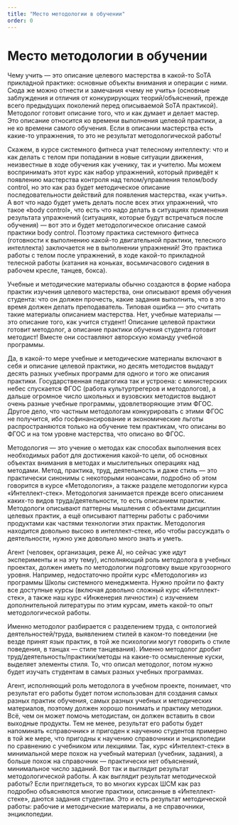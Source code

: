 ```yaml
---
title: "Место методологии в обучении"
order: 0
---
```


# Место методологии в обучении

Чему учить — это описание целевого мастерства в какой-то SoTA прикладной практике: основные объекты внимания и операции с ними. Сюда же можно отнести и замечания «чему не учить» (основные заблуждения и отличия от конкурирующих теорий/объяснений, прежде всего предыдущих поколений перед описываемой SoTA практикой). Методолог готовит описание того, что и как думает и делает мастер. Это описание относится ко времени выполнения целевой практики, а не ко времени самого обучения. Если в описании мастерства есть какие-то упражнения, то это не результат методологической работы!

Скажем, в курсе системного фитнеса учат телесному интеллекту: что и как делать с телом при попадании в новые ситуации движения, неизвестные в ходе обучения как ученику, так и учителю. Мы можем воспринимать этот курс как набор упражнений, который приведёт к появлению мастерства контроля над телом/управления телом/body control, но это как раз будет методическое описание последовательности действий для появления мастерства, «как учить». А вот что надо будет уметь делать после всех этих упражнений, что такое «body control», что есть что надо делать в ситуациях применения результата упражнений (ситуациях, которые будут встречаться после обучения) — вот это и будет методологическое описание самой практики body control. Поэтому практика системного фитнеса (готовности к выполнению какой-то двигательной практики, телесного интеллекта) заключается не в выполнении упражнений! Это практика работы с телом после упражнений, в ходе какой-то прикладной телесной работы (катания на коньках, восьмичасового сидения в рабочем кресле, танцев, бокса).

Учебные и методические материалы обычно создаются в форме набора практик изучения целевого мастерства, они описывают время обучения студента: что он должен прочесть, какие задания выполнить, что в это время должен делать преподаватель. Типовая ошибка — это считать такие материалы описанием мастерства. Нет, учебные материалы — это описание того, как учится студент! Описание целевой практики готовит методолог, а описание практики обучения студента готовит методист! Вместе они составляют авторскую команду учебной программы.

Да, в какой-то мере учебные и методические материалы включают в себя и описание целевой практики, но десять методистов выдадут десять разных учебных программ для одного и того же описания практики. Государственная педагогика так и устроена: с министерских небес спускается ФГОС (работа культуртрегеров и методологов), а дальше огромное число школьных и вузовских методистов выдают очень разные учебные программы, удовлетворяющие этим ФГОС. Другое дело, что частным методологам конкурировать с этими ФГОС не получится, ибо госфинансирование и экономические льготы распространяются только на обучение тем практикам, что описаны во ФГОС и на том уровне мастерства, что описано во ФГОС.

Методология — это учение о методах как способах выполнения всех необходимых работ для достижения какой-то цели, об основных объектах внимания в методах и мыслительных операциях над методами. Метод, практика, труд, деятельность и даже стиль — это практически синонимы с некоторыми нюансами, подробно об этом говорится в курсе «Методология», а также разделе методологии курса «Интеллект-стек». Методология занимается прежде всего описанием каких-то видов труда/деятельности, то есть описанием практик. Методологи описывают паттерны мышления с объектами дисциплин целевых практик, а ещё описывают паттерны работы с рабочими продуктами как частями технологии этих практик. Методология находится довольно высоко в интеллект-стеке, ибо чтобы рассуждать о деятельности, нужно уже довольно много знать и уметь.

Агент (человек, организация, реже AI, но сейчас уже идут эксперименты и на эту тему), исполняющий роль методолога в учебных проектах, должен иметь по методологии подготовку выше кругозорного уровня. Например, недостаточно пройти курс «Методология» из программы Школы системного менеджмента. Нужно пройти по факту все доступные курсы (включая довольно сложный курс «Интеллект-стек», а также наш курс «Инженерия личности») с изучением дополнительной литературы по этим курсам, иметь какой-то опыт методологической работы.

Именно методолог разбирается с разделением труда, с онтологией деятельностей/труда, выявлением стилей в каком-то поведении (не везде принят язык практик, в той же психологии могут говорить о стиле поведения, в танцах — стиле танцевания). Именно методолог дробит труд/деятельность/практики/методы на какие-то осмысленные куски, выделяет элементы стиля. То, что описал методолог, потом нужно будет изучать студентам в самых разных учебных программах.

Агент, исполняющий роль методолога в учебном проекте, понимает, что результат его работы будет потом использован для создания самых разных практик обучения, самых разных учебных и методических материалов, поэтому должен хорошо понимать и практику методики. Всё, чем он может помочь методистам, он должен вставить в свои выходные продукты. Тем не менее, результат его работы будет напоминать «справочник» и пригоден к научению студентов примерно в той же мере, что пригодны к научению справочники и энциклопедии по сравнению с учебником или лекциями. Так, курс «Интеллект-стек» в минимальной мере похож на учебный материал (учебник, задания), а больше похож на справочник — практически нет объяснений, минимальное число заданий. Вот так и выглядит результат методологической работы. А как выглядит результат методической работы? Если приглядеться, то во многих курсах ШСМ как раз подробно объясняются многие практики, описанные в «Интеллект-стеке», даются задания студентам. Это и есть результат методической работы: рабочие и методические материалы, а не справочники, энциклопедии.